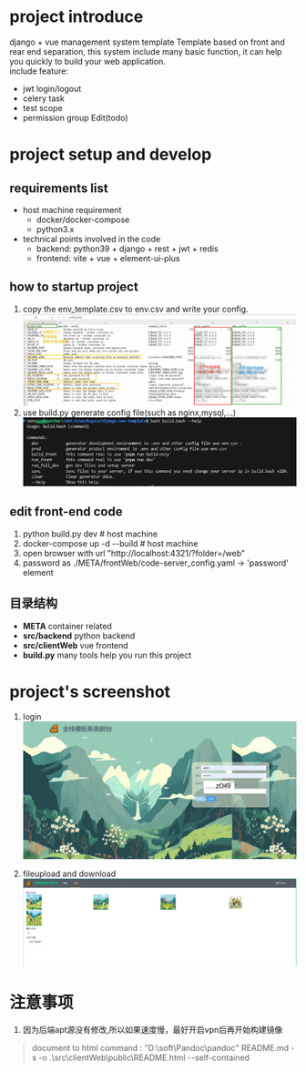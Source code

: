 # project introduce
django + vue  management system template Template based on front and rear end separation, this system include many basic function, it can help you quickly to build your web application.  
include feature:
- jwt login/logout
- celery task
- test scope
- permission group Edit(todo)

# project setup and develop
## requirements list
* host machine requirement
  * docker/docker-compose
  * python3.x
* technical points involved in the code
  * backend: python39 + django + rest + jwt + redis
  * frontend: vite + vue + element-ui-plus

## how to startup project
1. copy the env_template.csv to env.csv and write your config.
![env.csv](./doc/config.jpg)
2. use build.py generate config file(such as nginx,mysql,...)
![build](./doc/build_bash_image.jpg)

## edit front-end code
1. python build.py dev # host machine
2. docker-compose up -d --build # host machine
3. open browser with url "http://localhost:4321/?folder=/web"
4. password as ./META/frontWeb/code-server_config.yaml -> 'password' element



## 目录结构
- __META__ container related
- __src/backend__ python backend
- __src/clientWeb__ vue frontend
- __build.py__ many tools help you run this project


# project's screenshot
1. login
![login](./doc/login.jpg)

2. fileupload and download
![file](./doc/example.jpg)



# 注意事项
1. 因为后端apt源没有修改,所以如果速度慢，最好开启vpn后再开始构建镜像

> document to html command : "D:\soft\Pandoc\pandoc" README.md -s -o .\src\clientWeb\public\README.html --self-contained



